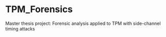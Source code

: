 # TPM_Forensics
Master thesis project: Forensic analysis applied to TPM with side-channel timing attacks
